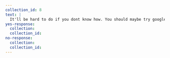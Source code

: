 ```yaml
---
collection_id: 8
text: |
  It'll be hard to do if you dont know how. You should maybe try googleing "how to  build [your idea here]?". Or get a dev to help... but, have you seen the social network?
yes-response:
  collection:
  collection_id: 
no-response:
  collection:
  collection_id: 
---
```

